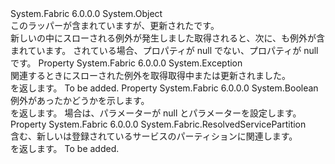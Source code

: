 <Type Name="ServicePartitionResolutionChange" FullName="System.Fabric.ServicePartitionResolutionChange">
  <TypeSignature Language="C#" Value="public sealed class ServicePartitionResolutionChange" />
  <TypeSignature Language="ILAsm" Value=".class public auto ansi sealed beforefieldinit ServicePartitionResolutionChange extends System.Object" />
  <TypeSignature Language="DocId" Value="T:System.Fabric.ServicePartitionResolutionChange" />
  <TypeSignature Language="VB.NET" Value="Public NotInheritable Class ServicePartitionResolutionChange" />
  <TypeSignature Language="F#" Value="type ServicePartitionResolutionChange = class" />
  <AssemblyInfo>
    <AssemblyName>System.Fabric</AssemblyName>
    <AssemblyVersion>6.0.0.0</AssemblyVersion>
  </AssemblyInfo>
  <Base>
    <BaseTypeName>System.Object</BaseTypeName>
  </Base>
  <Interfaces />
  <Docs>
    <summary>
      <para>このラッパーが含まれていますが、更新された<see cref="T:System.Fabric.ResolvedServicePartition" />です。 </para>
    </summary>
    <remarks>
      <para>新しいの中にスローされる例外が発生しました<see cref="T:System.Fabric.ResolvedServicePartition" />取得されると、次に、<see cref="T:System.Fabric.ServicePartitionResolutionChange" />も例外が含まれています。 されている場合、<see cref="P:System.Fabric.ServicePartitionResolutionChange.Exception" />プロパティが null でない、<see cref="P:System.Fabric.ServicePartitionResolutionChange.Result" />プロパティが null です。</para>
    </remarks>
  </Docs>
  <Members>
    <Member MemberName="Exception">
      <MemberSignature Language="C#" Value="public Exception Exception { get; }" />
      <MemberSignature Language="ILAsm" Value=".property instance class System.Exception Exception" />
      <MemberSignature Language="DocId" Value="P:System.Fabric.ServicePartitionResolutionChange.Exception" />
      <MemberSignature Language="VB.NET" Value="Public ReadOnly Property Exception As Exception" />
      <MemberSignature Language="F#" Value="member this.Exception : Exception" Usage="System.Fabric.ServicePartitionResolutionChange.Exception" />
      <MemberType>Property</MemberType>
      <AssemblyInfo>
        <AssemblyName>System.Fabric</AssemblyName>
        <AssemblyVersion>6.0.0.0</AssemblyVersion>
      </AssemblyInfo>
      <ReturnValue>
        <ReturnType>System.Exception</ReturnType>
      </ReturnValue>
      <Docs>
        <summary>
          <para>関連するときにスローされた例外を取得<see cref="T:System.Fabric.ResolvedServicePartition" />取得中または更新されました。</para>
        </summary>
        <value>
          <para><see cref="T:System.Exception" /> を返します。</para>
        </value>
        <remarks>To be added.</remarks>
      </Docs>
    </Member>
    <Member MemberName="HasException">
      <MemberSignature Language="C#" Value="public bool HasException { get; }" />
      <MemberSignature Language="ILAsm" Value=".property instance bool HasException" />
      <MemberSignature Language="DocId" Value="P:System.Fabric.ServicePartitionResolutionChange.HasException" />
      <MemberSignature Language="VB.NET" Value="Public ReadOnly Property HasException As Boolean" />
      <MemberSignature Language="F#" Value="member this.HasException : bool" Usage="System.Fabric.ServicePartitionResolutionChange.HasException" />
      <MemberType>Property</MemberType>
      <AssemblyInfo>
        <AssemblyName>System.Fabric</AssemblyName>
        <AssemblyVersion>6.0.0.0</AssemblyVersion>
      </AssemblyInfo>
      <ReturnValue>
        <ReturnType>System.Boolean</ReturnType>
      </ReturnValue>
      <Docs>
        <summary>
          <para>例外があったかどうかを示します。 </para>
        </summary>
        <value>
          <para><see cref="T:System.Boolean" /> を返します。</para>
        </value>
        <remarks>
          <para>場合は、<see cref="P:System.Fabric.ServicePartitionResolutionChange.Result" />パラメーターが null と<see cref="P:System.Fabric.ServicePartitionResolutionChange.Exception" />パラメーターを設定します。</para>
        </remarks>
      </Docs>
    </Member>
    <Member MemberName="Result">
      <MemberSignature Language="C#" Value="public System.Fabric.ResolvedServicePartition Result { get; }" />
      <MemberSignature Language="ILAsm" Value=".property instance class System.Fabric.ResolvedServicePartition Result" />
      <MemberSignature Language="DocId" Value="P:System.Fabric.ServicePartitionResolutionChange.Result" />
      <MemberSignature Language="VB.NET" Value="Public ReadOnly Property Result As ResolvedServicePartition" />
      <MemberSignature Language="F#" Value="member this.Result : System.Fabric.ResolvedServicePartition" Usage="System.Fabric.ServicePartitionResolutionChange.Result" />
      <MemberType>Property</MemberType>
      <AssemblyInfo>
        <AssemblyName>System.Fabric</AssemblyName>
        <AssemblyVersion>6.0.0.0</AssemblyVersion>
      </AssemblyInfo>
      <ReturnValue>
        <ReturnType>System.Fabric.ResolvedServicePartition</ReturnType>
      </ReturnValue>
      <Docs>
        <summary>
          <para>含む、新しい<see cref="T:System.Fabric.ResolvedServicePartition" />は登録されているサービスのパーティションに関連します。</para>
        </summary>
        <value>
          <para><see cref="T:System.Fabric.ResolvedServicePartition" /> を返します。</para>
        </value>
        <remarks>To be added.</remarks>
      </Docs>
    </Member>
  </Members>
</Type>
